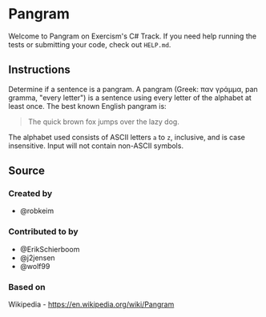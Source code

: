 # Pangram

Welcome to Pangram on Exercism's C# Track.
If you need help running the tests or submitting your code, check out `HELP.md`.

## Instructions

Determine if a sentence is a pangram. A pangram (Greek: παν γράμμα, pan gramma,
"every letter") is a sentence using every letter of the alphabet at least once.
The best known English pangram is:
> The quick brown fox jumps over the lazy dog.

The alphabet used consists of ASCII letters `a` to `z`, inclusive, and is case
insensitive. Input will not contain non-ASCII symbols.

## Source

### Created by

- @robkeim

### Contributed to by

- @ErikSchierboom
- @j2jensen
- @wolf99

### Based on

Wikipedia - https://en.wikipedia.org/wiki/Pangram